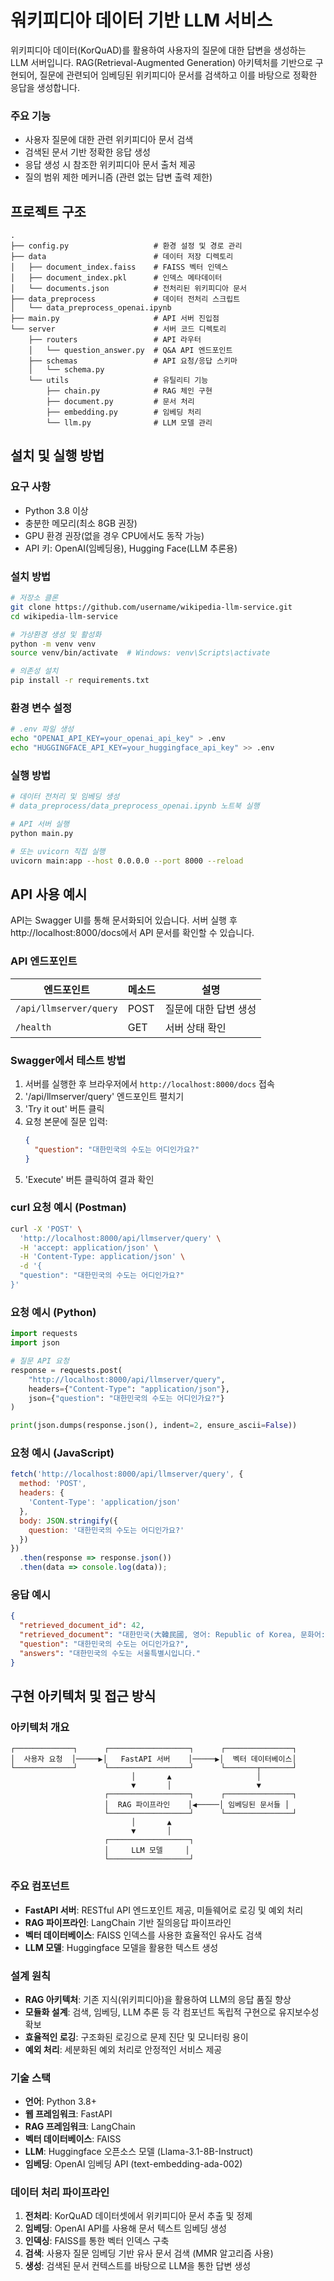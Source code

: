 # 워키피디아 데이터 기반 LLM 서비스

위키피디아 데이터(KorQuAD)를 활용하여 사용자의 질문에 대한 답변을 생성하는 LLM 서버입니다. RAG(Retrieval-Augmented Generation) 아키텍처를 기반으로 구현되어, 질문에 관련되어 임베딩된 위키피디아 문서를 검색하고 이를 바탕으로 정확한 응답을 생성합니다.

### 주요 기능
- 사용자 질문에 대한 관련 위키피디아 문서 검색
- 검색된 문서 기반 정확한 응답 생성
- 응답 생성 시 참조한 위키피디아 문서 출처 제공
- 질의 범위 제한 메커니즘 (관련 없는 답변 출력 제한)

## 프로젝트 구조
```
.
├── config.py                   # 환경 설정 및 경로 관리
├── data                        # 데이터 저장 디렉토리
│   ├── document_index.faiss    # FAISS 벡터 인덱스
│   ├── document_index.pkl      # 인덱스 메타데이터
│   └── documents.json          # 전처리된 위키피디아 문서
├── data_preprocess             # 데이터 전처리 스크립트
│   └── data_preprocess_openai.ipynb
├── main.py                     # API 서버 진입점
└── server                      # 서버 코드 디렉토리
    ├── routers                 # API 라우터
    │   └── question_answer.py  # Q&A API 엔드포인트
    ├── schemas                 # API 요청/응답 스키마
    │   └── schema.py
    └── utils                   # 유틸리티 기능
        ├── chain.py            # RAG 체인 구현
        ├── document.py         # 문서 처리
        ├── embedding.py        # 임베딩 처리
        └── llm.py              # LLM 모델 관리
```

## 설치 및 실행 방법

### 요구 사항
- Python 3.8 이상
- 충분한 메모리(최소 8GB 권장)
- GPU 환경 권장(없을 경우 CPU에서도 동작 가능)
- API 키: OpenAI(임베딩용), Hugging Face(LLM 추론용)

### 설치 방법
```bash
# 저장소 클론
git clone https://github.com/username/wikipedia-llm-service.git
cd wikipedia-llm-service

# 가상환경 생성 및 활성화
python -m venv venv
source venv/bin/activate  # Windows: venv\Scripts\activate

# 의존성 설치
pip install -r requirements.txt
```

### 환경 변수 설정
```bash
# .env 파일 생성
echo "OPENAI_API_KEY=your_openai_api_key" > .env
echo "HUGGINGFACE_API_KEY=your_huggingface_api_key" >> .env
```

### 실행 방법
```bash
# 데이터 전처리 및 임베딩 생성
# data_preprocess/data_preprocess_openai.ipynb 노트북 실행

# API 서버 실행
python main.py

# 또는 uvicorn 직접 실행
uvicorn main:app --host 0.0.0.0 --port 8000 --reload
```

## API 사용 예시
API는 Swagger UI를 통해 문서화되어 있습니다. 서버 실행 후 http://localhost:8000/docs에서 API 문서를 확인할 수 있습니다.

### API 엔드포인트
| 엔드포인트 | 메소드 | 설명 |
|------------|--------|------|
| `/api/llmserver/query` | POST | 질문에 대한 답변 생성 |
| `/health` | GET | 서버 상태 확인 |

### Swagger에서 테스트 방법
1. 서버를 실행한 후 브라우저에서 `http://localhost:8000/docs` 접속
2. '/api/llmserver/query' 엔드포인트 펼치기
3. 'Try it out' 버튼 클릭
4. 요청 본문에 질문 입력:
   ```json
   {
     "question": "대한민국의 수도는 어디인가요?"
   }
   ```
5. 'Execute' 버튼 클릭하여 결과 확인

### curl 요청 예시 (Postman)
```bash
curl -X 'POST' \
  'http://localhost:8000/api/llmserver/query' \
  -H 'accept: application/json' \
  -H 'Content-Type: application/json' \
  -d '{
  "question": "대한민국의 수도는 어디인가요?"
}'
```

### 요청 예시 (Python)
```python
import requests
import json

# 질문 API 요청
response = requests.post(
    "http://localhost:8000/api/llmserver/query",
    headers={"Content-Type": "application/json"},
    json={"question": "대한민국의 수도는 어디인가요?"}
)

print(json.dumps(response.json(), indent=2, ensure_ascii=False))
```

### 요청 예시 (JavaScript)
```javascript
fetch('http://localhost:8000/api/llmserver/query', {
  method: 'POST',
  headers: {
    'Content-Type': 'application/json'
  },
  body: JSON.stringify({
    question: '대한민국의 수도는 어디인가요?'
  })
})
  .then(response => response.json())
  .then(data => console.log(data));
```

### 응답 예시
```json
{
  "retrieved_document_id": 42,
  "retrieved_document": "대한민국(大韓民國, 영어: Republic of Korea, 문화어: 조선민주주의인민공화국)은 동아시아의 한반도 남부에 위치한 국가이다. 서쪽으로는 서해(황해)를 사이에 두고 중화인민공화국과 마주하고 있으며, 동쪽으로는 동해(일본해)를 사이에 두고 일본과 마주하고 있다. 북쪽으로는 조선민주주의인민공화국(북한)과 국경을 접하고 있다. 대한민국의 수도는 서울특별시이다. 면적은 100,210 km²이다.",
  "question": "대한민국의 수도는 어디인가요?",
  "answers": "대한민국의 수도는 서울특별시입니다."
}
```

## 구현 아키텍처 및 접근 방식

### 아키텍처 개요
```
┌─────────────┐      ┌──────────────────┐      ┌───────────────┐
│  사용자 요청  │─────▶│   FastAPI 서버    │─────▶│  벡터 데이터베이스│
└─────────────┘      └──────────────────┘      └───────┬───────┘
                           │       ▲                   │
                           ▼       │                   ▼
                     ┌──────────────────┐      ┌───────────────┐
                     │  RAG 파이프라인    │◀─────│ 임베딩된 문서들 │
                     └──────────────────┘      └───────────────┘
                           │       ▲
                           ▼       │
                     ┌──────────────────┐
                     │     LLM 모델     │
                     └──────────────────┘
```

### 주요 컴포넌트
- **FastAPI 서버**: RESTful API 엔드포인트 제공, 미들웨어로 로깅 및 예외 처리
- **RAG 파이프라인**: LangChain 기반 질의응답 파이프라인
- **벡터 데이터베이스**: FAISS 인덱스를 사용한 효율적인 유사도 검색
- **LLM 모델**: Huggingface 모델을 활용한 텍스트 생성

### 설계 원칙
- **RAG 아키텍처**: 기존 지식(위키피디아)을 활용하여 LLM의 응답 품질 향상
- **모듈화 설계**: 검색, 임베딩, LLM 추론 등 각 컴포넌트 독립적 구현으로 유지보수성 확보
- **효율적인 로깅**: 구조화된 로깅으로 문제 진단 및 모니터링 용이
- **예외 처리**: 세분화된 예외 처리로 안정적인 서비스 제공

### 기술 스택
- **언어**: Python 3.8+
- **웹 프레임워크**: FastAPI
- **RAG 프레임워크**: LangChain
- **벡터 데이터베이스**: FAISS
- **LLM**: Huggingface 오픈소스 모델 (Llama-3.1-8B-Instruct)
- **임베딩**: OpenAI 임베딩 API (text-embedding-ada-002)

### 데이터 처리 파이프라인
1. **전처리**: KorQuAD 데이터셋에서 위키피디아 문서 추출 및 정제
2. **임베딩**: OpenAI API를 사용해 문서 텍스트 임베딩 생성
3. **인덱싱**: FAISS를 통한 벡터 인덱스 구축
4. **검색**: 사용자 질문 임베딩 기반 유사 문서 검색 (MMR 알고리즘 사용)
5. **생성**: 검색된 문서 컨텍스트를 바탕으로 LLM을 통한 답변 생성
